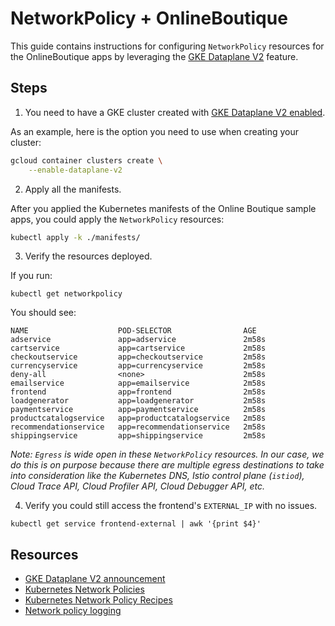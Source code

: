 # NetworkPolicy + OnlineBoutique

This guide contains instructions for configuring `NetworkPolicy` resources for the OnlineBoutique apps by leveraging the [GKE Dataplane V2](https://cloud.google.com/kubernetes-engine/docs/concepts/dataplane-v2) feature.

## Steps
 
1. You need to have a GKE cluster created with [GKE Dataplane V2 enabled](https://cloud.google.com/kubernetes-engine/docs/how-to/dataplane-v2).

As an example, here is the option you need to use when creating your cluster:
```sh
gcloud container clusters create \
    --enable-dataplane-v2
```

2. Apply all the manifests.

After you applied the Kubernetes manifests of the Online Boutique sample apps, you could apply the `NetworkPolicy` resources:
```sh
kubectl apply -k ./manifests/
```

3. Verify the resources deployed.

If you run:
```
kubectl get networkpolicy
```

You should see:
```
NAME                    POD-SELECTOR                AGE
adservice               app=adservice               2m58s
cartservice             app=cartservice             2m58s
checkoutservice         app=checkoutservice         2m58s
currencyservice         app=currencyservice         2m58s
deny-all                <none>                      2m58s
emailservice            app=emailservice            2m58s
frontend                app=frontend                2m58s
loadgenerator           app=loadgenerator           2m58s
paymentservice          app=paymentservice          2m58s
productcatalogservice   app=productcatalogservice   2m58s
recommendationservice   app=recommendationservice   2m58s
shippingservice         app=shippingservice         2m58s
```

_Note: `Egress` is wide open in these `NetworkPolicy` resources. In our case, we do this is on purpose because there are multiple egress destinations to take into consideration like the Kubernetes DNS, Istio control plane (`istiod`), Cloud Trace API, Cloud Profiler API, Cloud Debugger API, etc._

4. Verify you could still access the frontend's `EXTERNAL_IP` with no issues.

```
kubectl get service frontend-external | awk '{print $4}'
```

## Resources

- [GKE Dataplane V2 announcement](https://cloud.google.com/blog/products/containers-kubernetes/bringing-ebpf-and-cilium-to-google-kubernetes-engine)
- [Kubernetes Network Policies](https://kubernetes.io/docs/concepts/services-networking/network-policies/)
- [Kubernetes Network Policy Recipes](https://github.com/ahmetb/kubernetes-network-policy-recipes)
- [Network policy logging](https://cloud.google.com/kubernetes-engine/docs/how-to/network-policy-logging)